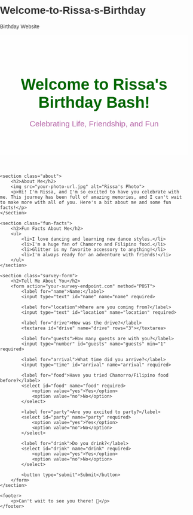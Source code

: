 # Welcome-to-Rissa-s-Birthday
Birthday Website
<!DOCTYPE html>
<html lang="en">
<head>
    <meta charset="UTF-8">
    <meta name="viewport" content="width=device-width, initial-scale=1.0">
    <title>Welcome to Rissa's Birthday!</title>
    <style>
        body {
            font-family: 'Arial', sans-serif;
            background: url('https://your-flower-glitter-sage-background-url.com') no-repeat center center fixed;
            background-size: cover;
            margin: 0;
            padding: 0;
            color: #333;
        }
        header {
            text-align: center;
            padding: 50px;
            background-color: rgba(255, 255, 255, 0.8);
            margin-bottom: 50px;
        }
        header h1 {
            font-size: 3em;
            color: #006600; /* Sage color */
            margin-bottom: 10px;
        }
        header p {
            font-size: 1.5em;
            color: #b565a7; /* Glitter accent */
        }
        section {
            width: 80%;
            margin: auto;
            background-color: rgba(255, 255, 255, 0.9);
            padding: 20px;
            border-radius: 10px;
            box-shadow: 0 0 10px rgba(0, 0, 0, 0.1);
            margin-bottom: 50px;
        }
        .about {
            text-align: center;
        }
        .about img {
            border-radius: 50%;
            width: 200px;
            height: 200px;
        }
        .fun-facts ul {
            list-style: none;
            padding: 0;
        }
        .fun-facts ul li {
            font-size: 1.2em;
            margin: 10px 0;
        }
        .survey-form {
            background-color: rgba(240, 240, 240, 0.8);
            padding: 20px;
            border-radius: 10px;
            box-shadow: 0 0 5px rgba(0, 0, 0, 0.1);
        }
        .survey-form input, .survey-form select, .survey-form textarea {
            width: 100%;
            padding: 10px;
            margin: 10px 0;
            border-radius: 5px;
            border: 1px solid #ccc;
        }
        footer {
            text-align: center;
            padding: 20px;
            background-color: rgba(255, 255, 255, 0.8);
            margin-top: 20px;
        }
    </style>
</head>
<body>
    <header>
        <h1>Welcome to Rissa's Birthday Bash!</h1>
        <p>Celebrating Life, Friendship, and Fun</p>
    </header>

    <section class="about">
        <h2>About Me</h2>
        <img src="your-photo-url.jpg" alt="Rissa's Photo">
        <p>Hi! I'm Rissa, and I'm so excited to have you celebrate with me. This journey has been full of amazing memories, and I can't wait to make more with all of you. Here's a bit about me and some fun facts!</p>
    </section>

    <section class="fun-facts">
        <h2>Fun Facts About Me</h2>
        <ul>
            <li>I love dancing and learning new dance styles.</li>
            <li>I'm a huge fan of Chamorro and Filipino food.</li>
            <li>Glitter is my favorite accessory to anything!</li>
            <li>I'm always ready for an adventure with friends!</li>
        </ul>
    </section>

    <section class="survey-form">
        <h2>Tell Me About You</h2>
        <form action="your-survey-endpoint.com" method="POST">
            <label for="name">Name:</label>
            <input type="text" id="name" name="name" required>

            <label for="location">Where are you coming from?</label>
            <input type="text" id="location" name="location" required>

            <label for="drive">How was the drive?</label>
            <textarea id="drive" name="drive" rows="3"></textarea>

            <label for="guests">How many guests are with you?</label>
            <input type="number" id="guests" name="guests" min="1" required>

            <label for="arrival">What time did you arrive?</label>
            <input type="time" id="arrival" name="arrival" required>

            <label for="food">Have you tried Chamorro/Filipino food before?</label>
            <select id="food" name="food" required>
                <option value="yes">Yes</option>
                <option value="no">No</option>
            </select>

            <label for="party">Are you excited to party?</label>
            <select id="party" name="party" required>
                <option value="yes">Yes</option>
                <option value="no">No</option>
            </select>

            <label for="drink">Do you drink?</label>
            <select id="drink" name="drink" required>
                <option value="yes">Yes</option>
                <option value="no">No</option>
            </select>

            <button type="submit">Submit</button>
        </form>
    </section>

    <footer>
        <p>Can't wait to see you there! 🎉</p>
    </footer>
</body>
</html>
